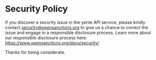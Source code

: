 # Security Policy

If you discover a security issue in the yente API service, please kindly contact security@opensanctions.org to give us a chance to correct the issue and engage in a responsible disclosure process. Learn more about our responsible disclosure process here: https://www.opensanctions.org/docs/security/ 

Thanks for being considerate.
